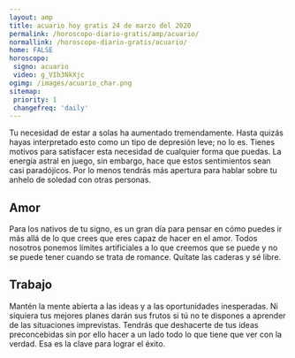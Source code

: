 ```yaml
---
layout: amp
title: acuario hoy gratis 24 de marzo del 2020 
permalink: /horoscopo-diario-gratis/amp/acuario/
normallink: /horoscopo-diario-gratis/acuario/
home: FALSE
horoscopo:
 signo: acuario
 video: g_VIh3NkXjc
ogimg: /images/acuario_char.png
sitemap:
 priority: 1
 changefreq: 'daily'
---
```



Tu necesidad de estar a solas ha aumentado tremendamente. Hasta quizás hayas interpretado esto como un tipo de depresión leve; no lo es. Tienes motivos para satisfacer esta necesidad de cualquier forma que puedas. La energía astral en juego, sin embargo, hace que estos sentimientos sean casi paradójicos. Por lo menos tendrás más apertura para hablar sobre tu anhelo de soledad con otras personas.

## Amor

Para los nativos de tu signo, es un gran día para pensar en cómo puedes ir más allá de lo que crees que eres capaz de hacer en el amor. Todos nosotros ponemos límites artificiales a lo que creemos que se puede y no se puede tener cuando se trata de romance. Quítate las caderas y sé libre.

## Trabajo

Mantén la mente abierta a las ideas y a las oportunidades inesperadas. Ni siquiera tus mejores planes darán sus frutos si tú no te dispones a aprender de las situaciones imprevistas. Tendrás que deshacerte de tus ideas preconcebidas sin por ello hacer a un lado todo lo que tiene que ver con la verdad. Esa es la clave para lograr el éxito.